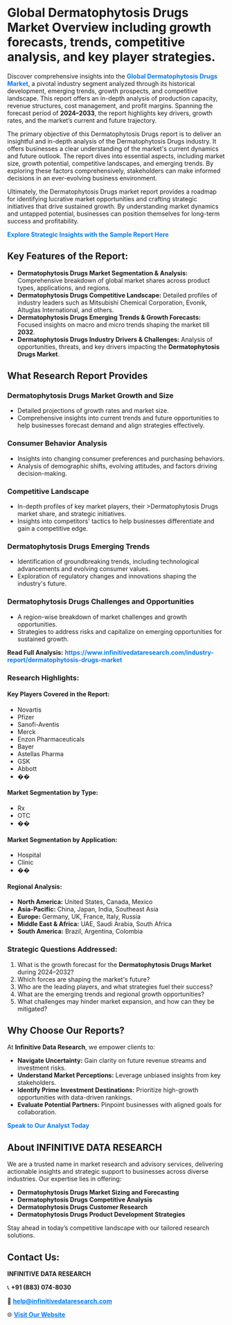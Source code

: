 <h1>Global Dermatophytosis Drugs Market Overview including growth forecasts, trends, competitive analysis, and key player strategies.</h1>
<p>
Discover comprehensive insights into the 
<a href="https://www.infinitivedataresearch.com/industry-report/dermatophytosis-drugs-market" rel="dofollow" style="color: #007BFF; text-decoration: none;"><strong>Global Dermatophytosis Drugs Market</strong></a>, a pivotal industry segment analyzed through its historical development, emerging trends, growth prospects, and competitive landscape. This report offers an in-depth analysis of production capacity, revenue structures, cost management, and profit margins. Spanning the forecast period of <strong>2024–2033</strong>, the report highlights key drivers, growth rates, and the market’s current and future trajectory.
</p>
<p>
The primary objective of this Dermatophytosis Drugs report is to deliver an insightful and in-depth analysis of the Dermatophytosis Drugs industry. It offers businesses a clear understanding of the market's current dynamics and future outlook. The report dives into essential aspects, including market size, growth potential, competitive landscapes, and emerging trends. By exploring these factors comprehensively, stakeholders can make informed decisions in an ever-evolving business environment.
</p>
<p>
Ultimately, the Dermatophytosis Drugs market report provides a roadmap for identifying lucrative market opportunities and crafting strategic initiatives that drive sustained growth. By understanding market dynamics and untapped potential, businesses can position themselves for long-term success and profitability.
</p>
<p>
<a href="https://www.infinitivedataresearch.com/request-sample/reportId=104758" style="color: #007BFF; text-decoration: none;"><strong>Explore Strategic Insights with the Sample Report Here</strong></a>
</p>

<h2>Key Features of the Report:</h2>
<ul>
<li><strong>Dermatophytosis Drugs Market Segmentation & Analysis:</strong> Comprehensive breakdown of global market shares across product types, applications, and regions.</li>
<li><strong>Dermatophytosis Drugs Competitive Landscape:</strong> Detailed profiles of industry leaders such as Mitsubishi Chemical Corporation, Evonik, Altuglas International, and others.</li>
<li><strong>Dermatophytosis Drugs Emerging Trends & Growth Forecasts:</strong> Focused insights on macro and micro trends shaping the market till <strong>2032</strong>.</li>
<li><strong>Dermatophytosis Drugs Industry Drivers & Challenges:</strong> Analysis of opportunities, threats, and key drivers impacting the <strong>Dermatophytosis Drugs Market</strong>.</li>
</ul>

<h2>What Research Report Provides</h2>
<h3>Dermatophytosis Drugs Market Growth and Size</h3>
<ul>
<li>Detailed projections of growth rates and market size.</li>
<li>Comprehensive insights into current trends and future opportunities to help businesses forecast demand and align strategies effectively.</li>
</ul>

<h3>Consumer Behavior Analysis</h3>
<ul>
<li>Insights into changing consumer preferences and purchasing behaviors.</li>
<li>Analysis of demographic shifts, evolving attitudes, and factors driving decision-making.</li>
</ul>

<h3>Competitive Landscape</h3>
<ul>
<li>In-depth profiles of key market players, their >Dermatophytosis Drugs market share, and strategic initiatives.</li>
<li>Insights into competitors' tactics to help businesses differentiate and gain a competitive edge.</li>
</ul>

<h3>Dermatophytosis Drugs Emerging Trends</h3>
<ul>
<li>Identification of groundbreaking trends, including technological advancements and evolving consumer values.</li>
<li>Exploration of regulatory changes and innovations shaping the industry's future.</li>
</ul>

<h3>Dermatophytosis Drugs Challenges and Opportunities</h3>
<ul>
<li>A region-wise breakdown of market challenges and growth opportunities.</li>
<li>Strategies to address risks and capitalize on emerging opportunities for sustained growth.</li>
</ul>
<p><strong>Read Full Analysis:</strong> <a href="https://www.infinitivedataresearch.com/industry-report/dermatophytosis-drugs-market" rel="dofollow" style="color: #007BFF; text-decoration: none;"><strong>https://www.infinitivedataresearch.com/industry-report/dermatophytosis-drugs-market</strong></a></p>
<h3>Research Highlights:</h3>
<h4>Key Players Covered in the Report:</h4>
<ul><li>Novartis</li><li>Pfizer</li><li>Sanofi-Aventis</li><li>Merck</li><li>Enzon Pharmaceuticals</li><li>Bayer</li><li>Astellas Pharma</li><li>GSK</li><li>Abbott</li><li>��</li></ul>
<h4>Market Segmentation by Type:</h4>
<ul><li>Rx</li><li>OTC</li><li>��</li></ul>
<h4>Market Segmentation by Application:</h4>
<ul><li>Hospital</li><li>Clinic</li><li>��</li></ul>

<h4>Regional Analysis:</h4>
<ul>
<li><strong>North America:</strong> United States, Canada, Mexico</li>
<li><strong>Asia-Pacific:</strong> China, Japan, India, Southeast Asia</li>
<li><strong>Europe:</strong> Germany, UK, France, Italy, Russia</li>
<li><strong>Middle East & Africa:</strong> UAE, Saudi Arabia, South Africa</li>
<li><strong>South America:</strong> Brazil, Argentina, Colombia</li>
</ul>

<h3>Strategic Questions Addressed:</h3>
<ol>
<li>What is the growth forecast for the <strong>Dermatophytosis Drugs Market</strong> during 2024–2032?</li>
<li>Which forces are shaping the market's future?</li>
<li>Who are the leading players, and what strategies fuel their success?</li>
<li>What are the emerging trends and regional growth opportunities?</li>
<li>What challenges may hinder market expansion, and how can they be mitigated?</li>
</ol>

<h2>Why Choose Our Reports?</h2>
<p>At <strong>Infinitive Data Research</strong>, we empower clients to:</p>
<ul>
<li><strong>Navigate Uncertainty:</strong> Gain clarity on future revenue streams and investment risks.</li>
<li><strong>Understand Market Perceptions:</strong> Leverage unbiased insights from key stakeholders.</li>
<li><strong>Identify Prime Investment Destinations:</strong> Prioritize high-growth opportunities with data-driven rankings.</li>
<li><strong>Evaluate Potential Partners:</strong> Pinpoint businesses with aligned goals for collaboration.</li>
</ul>
<p><a href="https://www.infinitivedataresearch.com/industry-report/dermatophytosis-drugs-market" rel="dofollow" style="color: #007BFF; text-decoration: none;"><strong>Speak to Our Analyst Today</strong></a></p>

<h2>About INFINITIVE DATA RESEARCH</h2>
<p>We are a trusted name in market research and advisory services, delivering actionable insights and strategic support to businesses across diverse industries. Our expertise lies in offering:</p>
<ul>
<li><strong>Dermatophytosis Drugs Market Sizing and Forecasting</strong></li>
<li><strong>Dermatophytosis Drugs Competitive Analysis</strong></li>
<li><strong>Dermatophytosis Drugs Customer Research</strong></li>
<li><strong>Dermatophytosis Drugs Product Development Strategies</strong></li>
</ul>
<p>Stay ahead in today’s competitive landscape with our tailored research solutions.</p>

<h2>Contact Us:</h2>
<p><strong>INFINITIVE DATA RESEARCH</strong></p>
<p>📞 <strong>+91 (883) 074-8030</strong></p>
<p>📧 <strong><a href="mailto:help@infinitivedataresearch.com" style="color: #007BFF;">help@infinitivedataresearch.com</a></strong></p>
<p>🌐 <strong><a href="https://www.infinitivedataresearch.com" rel="dofollow" style="color: #007BFF;">Visit Our Website</a></strong></p>
